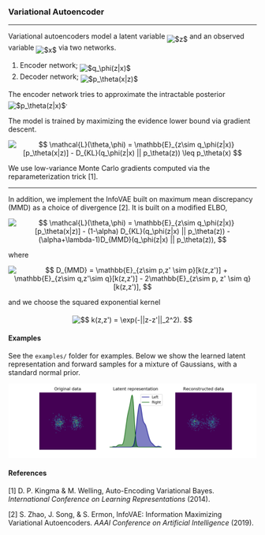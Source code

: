 ### Variational Autoencoder

---

Variational autoencoders model a latent variable <img alt="$z$" src="svgs/f93ce33e511096ed626b4719d50f17d2.svg" align="middle" width="8.367621899999993pt" height="14.15524440000002pt"/> and an observed variable <img alt="$x$" src="svgs/332cc365a4987aacce0ead01b8bdcc0b.svg" align="middle" width="9.39498779999999pt" height="14.15524440000002pt"/> via two networks.

1. Encoder network; <img alt="$q_\phi(z|x)​$" src="svgs/8c4290cd764b7be62885f1f2fa0f1ace.svg" align="middle" width="51.17860604999999pt" height="24.65753399999998pt"/> 
2. Decoder network; <img alt="$p_\theta(x|z)​$" src="svgs/7b4b76719fd0c5230e3c2d4849ba0924.svg" align="middle" width="50.82199814999999pt" height="24.65753399999998pt"/>

The encoder network tries to approximate the intractable posterior <img alt="$p_\theta(z|x)$" src="svgs/8d064232b1495aa703d8d2bb1a19d3aa.svg" align="middle" width="50.82199814999999pt" height="24.65753399999998pt"/>.

The model is trained by maximizing the evidence lower bound via gradient descent.
<p align="center"><img alt="$$&#10;\mathcal{L}(\theta,\phi) = \mathbb{E}_{z\sim q_\phi(z|x)}[p_\theta(x|z)] - D_{KL}(q_\phi(z|x) || p_\theta(z)) \leq p_\theta(x)&#10;$$" src="svgs/2e6a68c5089ed72134a0cf0384848df5.svg" align="middle" width="427.3819407pt" height="18.639307499999997pt"/></p>
We use low-variance Monte Carlo gradients computed via the reparameterization trick [1].

---

In addition, we implement the InfoVAE built on maximum mean discrepancy (MMD) as a choice of divergence [2]. It is built on a modified ELBO,
<p align="center"><img alt="$$&#10;\mathcal{L}(\theta,\phi) = \mathbb{E}_{z\sim q_\phi(z|x)}[p_\theta(x|z)] - (1-\alpha) D_{KL}(q_\phi(z|x) || p_\theta(z)) -(\alpha+\lambda-1)D_{MMD}(q_\phi(z|x) || p_\theta(z)),&#10;$$" src="svgs/fec0fe6699fc8ed2cd2f53cd80f069e0.svg" align="middle" width="688.2882434999999pt" height="18.639307499999997pt"/></p>

where 
<p align="center"><img alt="$$&#10;D_{MMD} = \mathbb{E}_{z\sim p,z' \sim p}[k(z,z')] + \mathbb{E}_{z\sim q,z'\sim q}[k(z,z')] - 2\mathbb{E}_{z\sim p, z' \sim q}[k(z,z')],&#10;$$" src="svgs/c53d14625258393709a1c37edb458088.svg" align="middle" width="509.09157749999997pt" height="17.8831554pt"/></p>
and we choose the squared exponential kernel
<p align="center"><img alt="$$&#10;k(z,z') = \exp(-||z-z'||_2^2).&#10;$$" src="svgs/e7492173287d558b5f473bc7d9477f3f.svg" align="middle" width="194.76039165pt" height="18.312383099999998pt"/></p>


#### Examples

See the `examples/` folder for examples. Below we show the learned latent representation and forward samples for a mixture of Gaussians, with a standard normal prior.

![ex_model](examples/ex_2d.png "Example model output")

#### References

[1] D. P. Kingma & M. Welling, Auto-Encoding Variational Bayes. *International Conference on Learning Representations* (2014).

[2] S. Zhao, J. Song, & S. Ermon, InfoVAE: Information Maximizing Variational Autoencoders. *AAAI Conference on Artificial Intelligence* (2019).


